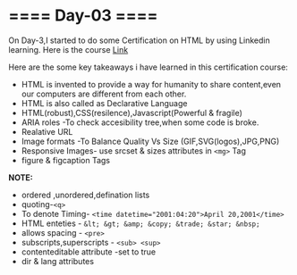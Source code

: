 # ==== Day-03 ====
On Day-3,I started to do some Certification on HTML by using Linkedin learning.
Here is the course [Link](https://www.linkedin.com/learning/paths/advance-your-skills-in-html?trk=share_android_learning_path_learning&shareId=bATxl43oRYGo49wsoNKUVA%3D%3D)

Here are the some key takeaways i have learned in this certification course:
* HTML is invented to provide a way for humanity to share content,even our computers are different from each other.
* HTML is also called as Declarative Language
* HTML(robust),CSS(resilence),Javascript(Powerful & fragile)
* ARIA roles -To check accesibility tree,when some code is broke.
* Realative URL
* Image formats -To Balance Quality Vs Size (GIF,SVG(logos),JPG,PNG)
* Responsive Images- use srcset & sizes attributes in `<mg>` Tag
* figure & figcaption Tags


**NOTE:**
* ordered ,unordered,defination lists
* quoting-`<q>`
* To denote Timing- `<time datetime="2001:04:20">April 20,2001</time>`
* HTML enteties - `&lt; &gt; &amp; &copy; &trade; &star; &nbsp;`
* allows spacing - `<pre>`
* subscripts,superscripts - `<sub> <sup>`
* contenteditable attribute -set to true
* dir & lang attributes
